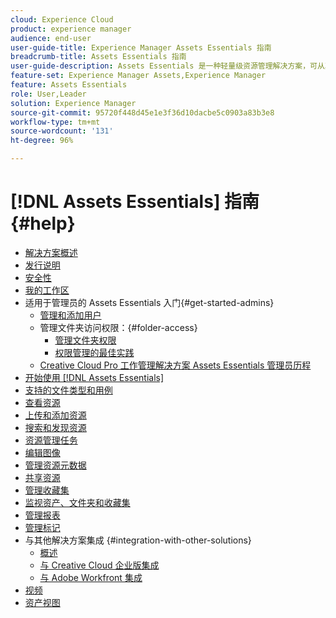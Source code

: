 ```yaml
---
cloud: Experience Cloud
product: experience manager
audience: end-user
user-guide-title: Experience Manager Assets Essentials 指南
breadcrumb-title: Assets Essentials 指南
user-guide-description: Assets Essentials 是一种轻量级资源管理解决方案，可从其他 Experience Cloud 应用程序中使用。
feature-set: Experience Manager Assets,Experience Manager
feature: Assets Essentials
role: User,Leader
solution: Experience Manager
source-git-commit: 95720f448d45e1e3f36d10dacbe5c0903a83b3e8
workflow-type: tm+mt
source-wordcount: '131'
ht-degree: 96%

---
```



# [!DNL Assets Essentials] 指南 {#help}

+ [解决方案概述](introduction.md)
+ [发行说明](release-notes.md)
+ [安全性](security-overview.md)
+ [我的工作区](my-workspace.md)
+ 适用于管理员的 Assets Essentials 入门{#get-started-admins}
   + [管理和添加用户](deploy-administer.md)
   + 管理文件夹访问权限：{#folder-access}
      + [管理文件夹权限](manage-permissions.md)
      + [权限管理的最佳实践](permission-management-best-practices.md)
   + [Creative Cloud Pro 工作管理解决方案 Assets Essentials 管理员历程](assets-essentials-cc-pro-work-management-admin-journey.md)
+ [开始使用 [!DNL Assets Essentials]](get-started.md)
+ [支持的文件类型和用例](supported-file-formats.md)
+ [查看资源](navigate-view.md)
+ [上传和添加资源](add-delete.md)
+ [搜索和发现资源](search.md)
+ [资源管理任务](manage-organize.md)
+ [编辑图像](edit-images.md)
+ [管理资源元数据](metadata.md)
+ [共享资源](share-links-for-assets.md)
+ [管理收藏集](manage-collections.md)
+ [监视资产、文件夹和收藏集](manage-notifications.md)
+ [管理报表](manage-reports.md)
+ [管理标记](tagging-management.md)
+ 与其他解决方案集成 {#integration-with-other-solutions}
   + [概述](integration.md)
   + [与 Creative Cloud 企业版集成](integrate-with-creative-cloud.md)
   + [与 Adobe Workfront 集成](integrate-with-workfront.md)
+ [视频](https://experienceleague.adobe.com/docs/experience-manager-learn/assets-essentials/overview.html?lang=zh-Hans)
+ [资产视图](assets-view-introduction.md)

